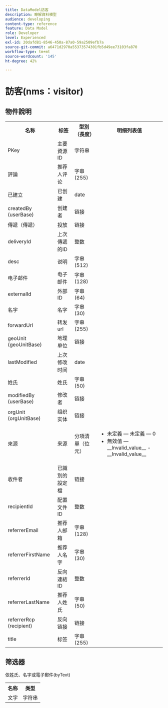 ```yaml
---
title: DataModel訪客
description: 瞭解資料模型
audience: developing
content-type: reference
feature: Data Model
role: Developer
level: Experienced
exl-id: 20dafd81-8546-450a-87a0-59a2509efb7a
source-git-commit: a6471d2970a55373574301fb5d49ee73103fa870
workflow-type: tm+mt
source-wordcount: '145'
ht-degree: 42%

---
```


# 訪客(nms：visitor)

## 物件說明

<table>
    <tr>
        <th>名称</th>
        <th>标签</th>
        <th>型別（長度）</th>
        <th>明细列表值</th>
    </tr>
    <tr>
        <td>PKey</td>
        <td>主要資源ID</td>
        <td>字符串 </td>
        <td> </td>
    </tr>
    <tr>
        <td>評論</td>
        <td>推荐人评论</td>
        <td>字串(255)</td>
        <td> </td>
    </tr>
    <tr>
        <td>已建立</td>
        <td>已创建</td>
        <td>date </td>
        <td> </td>
    </tr>
    <tr>
        <td>createdBy (userBase)</td>
        <td>创建者</td>
        <td>链接 </td>
        <td> </td>
    </tr>
    <tr>
        <td>傳遞（傳遞）</td>
        <td>投放</td>
        <td>链接 </td>
        <td> </td>
    </tr>
    <tr>
        <td>deliveryId</td>
        <td>上次傳遞的ID</td>
        <td>整数 </td>
        <td> </td>
    </tr>
    <tr>
        <td>desc</td>
        <td>说明</td>
        <td>字串(512)</td>
        <td> </td>
    </tr>
    <tr>
        <td>电子邮件</td>
        <td>电子邮件</td>
        <td>字串(128)</td>
        <td> </td>
    </tr>
    <tr>
        <td>externalId</td>
        <td>外部 ID</td>
        <td>字串(64)</td>
        <td> </td>
    </tr>
    <tr>
        <td>名字</td>
        <td>名字</td>
        <td>字串(30)</td>
        <td> </td>
    </tr>
    <tr>
        <td>forwardUrl</td>
        <td>转发 url</td>
        <td>字串(255)</td>
        <td> </td>
    </tr>
    <tr>
        <td>geoUnit (geoUnitBase)</td>
        <td>地理单位</td>
        <td>链接 </td>
        <td> </td>
    </tr>
    <tr>
        <td>lastModified</td>
        <td>上次修改时间</td>
        <td>date </td>
        <td> </td>
    </tr>
    <tr>
        <td>姓氏</td>
        <td>姓氏</td>
        <td>字串(50)</td>
        <td> </td>
    </tr>
    <tr>
        <td>modifiedBy (userBase)</td>
        <td>修改者</td>
        <td>链接 </td>
        <td> </td>
    </tr>
    <tr>
        <td>orgUnit (orgUnitBase)</td>
        <td>组织实体</td>
        <td>链接 </td>
        <td> </td>
    </tr>
    <tr>
        <td>來源</td>
        <td>来源</td>
        <td>分項清單（位元） </td>
        <td>
            <ul>
            <li>未定義 — 未定義 — 0</li>
            <li>無效值 — __Invalid_value__ - __Invalid_value__</li>
            </ul>
        </td>
    </tr>
    <tr>
        <td>收件者</td>
        <td>已識別的設定檔</td>
        <td>链接 </td>
        <td> </td>
    </tr>
    <tr>
        <td>recipientId</td>
        <td>配置文件 ID</td>
        <td>整数 </td>
        <td> </td>
    </tr>
    <tr>
        <td>referrerEmail</td>
        <td>推荐人邮箱</td>
        <td>字串(128)</td>
        <td> </td>
    </tr>
    <tr>
        <td>referrerFirstName</td>
        <td>推荐人名字</td>
        <td>字串(30)</td>
        <td> </td>
    </tr>
    <tr>
        <td>referrerId</td>
        <td>反向連結ID</td>
        <td>整数 </td>
        <td> </td>
    </tr>
    <tr>
        <td>referrerLastName</td>
        <td>推荐人姓氏</td>
        <td>字串(50)</td>
        <td> </td>
    </tr>
    <tr>
        <td>referrerRcp (recipient)</td>
        <td>反向链接</td>
        <td>链接 </td>
        <td> </td>
    </tr>
    <tr>
        <td>title</td>
        <td>标签</td>
        <td>字串(255)</td>
        <td> </td>
    </tr>
</table>

## 筛选器

依姓氏、名字或電子郵件(byText)</p>

<table>
        <tr>
        <th>名称</th>
        <th>类型</th>
        </tr>
        <tr>
        <td>文字</td>
        <td>字符串</td>
        </tr>
    </table>
